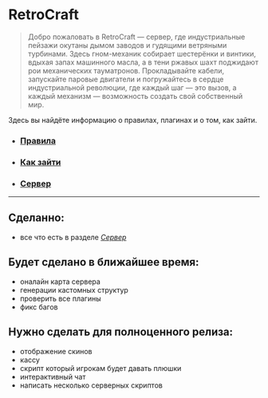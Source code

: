 # RetroCraft

> Добро пожаловать в RetroCraft — сервер, где индустриальные пейзажи окутаны дымом заводов и гудящими ветряными турбинами.
Здесь гном-механик собирает шестерёнки и винтики, вдыхая запах машинного масла, а в тени ржавых шахт поджидают рои механических тауматронов. Прокладывайте кабели, запускайте паровые двигатели и погружайтесь в сердце индустриальной революции, где каждый шаг — это вызов, а каждый механизм — возможность создать свой собственный мир.

Здесь вы найдёте информацию о правилах, плагинах и о том, как зайти.

- ### [Правила](rules.md)
- ### [Как зайти](join.md)
- ### [Сервер](info.md)


---

## Сделанно:
- все что есть в разделе *[Сервер](info.md)*
## Будет сделано в ближайшее время:
- оналайн карта сервера
- генерации кастомных структур
- проверить все плагины
- фикс багов
## Нужно сделать для полноценного релиза:
- отображение скинов
- кассу
- скрипт который игрокам будет давать плюшки
- интерактивный чат
- написать несколько серверных скриптов